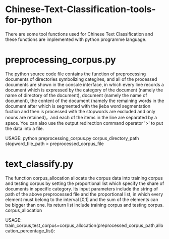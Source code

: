 # Chinese-Text-Classification-tools-for-python
There are some tool functions used for Chinese Text Classification and these functions are implemented with python programme language.
# preprocessing_corpus.py
The python source code file contains the function of preprocessing documents of directories symbolizing categires, and all of the processed documents are shown in the console interface, in which  every line records a document which is expressed by the category of the document (namely the name of directory of the document), document (namely the name of document), the content of the document (namely the remaining words in the document after which is segmented with the jieba word segmentation fuction and then is processed with the stopwords are excluded and only nouns are retained)，and each of the items in the line are separated by a space. You can also use the output redirection command operator '>' to put the data into a file.

USAGE: python preprocessing_corpus.py corpus_directory_path stopword_file_path > preprocessed_corpus_file

# text_classify.py
The function corpus_allocation allocate the corpus data into training corpus and testing corpus by setting the proportional list which specify the share of  documents in specific category. Its input parameters include the string of path of the above preprocessed file and  the proportional list, in which every element must belong to the interval [0,1] and the sum of the elements can be bigger than one. Its return list include training corpus and testing corpus.
corpus_allocation

USAGE: train_corpus,test_corpus=corpus_allocation(preprocessed_corpus_path,allocation_percentage_list):

